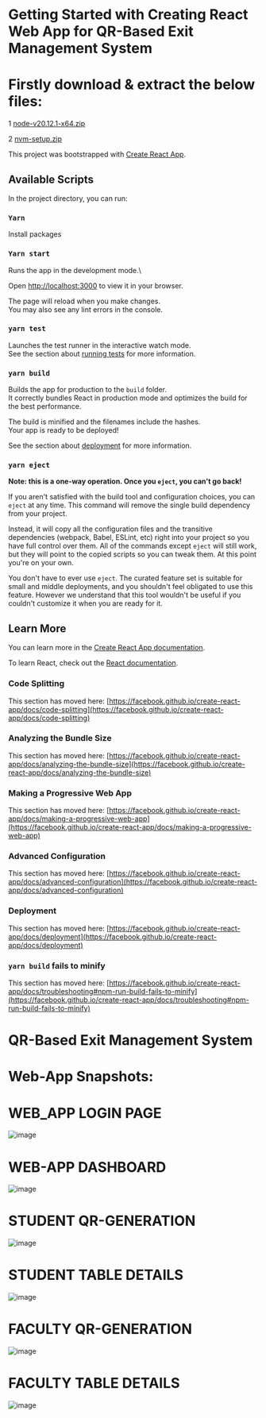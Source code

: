 # Getting Started with Creating React Web App for QR-Based Exit Management System

# Firstly download & extract the below files:

1 [node-v20.12.1-x64.zip](https://github.com/RahulR300/Web-App-of-QR-Based-Exit-Management-System/files/15332581/node-v20.12.1-x64.zip)

2 [nvm-setup.zip](https://github.com/RahulR300/Web-App-of-QR-Based-Exit-Management-System/files/15332576/nvm-setup.zip)


This project was bootstrapped with [Create React App](https://github.com/facebook/create-react-app).

## Available Scripts

In the project directory, you can run:

### `Yarn`

Install packages

### `Yarn start`

Runs the app in the development mode.\

Open [http://localhost:3000](http://localhost:3000) to view it in your browser.

The page will reload when you make changes.\
You may also see any lint errors in the console.

### `yarn test`

Launches the test runner in the interactive watch mode.\
See the section about [running tests](https://facebook.github.io/create-react-app/docs/running-tests) for more information.

### `yarn build`

Builds the app for production to the `build` folder.\
It correctly bundles React in production mode and optimizes the build for the best performance.

The build is minified and the filenames include the hashes.\
Your app is ready to be deployed!

See the section about [deployment](https://facebook.github.io/create-react-app/docs/deployment) for more information.

### `yarn eject`

**Note: this is a one-way operation. Once you `eject`, you can't go back!**

If you aren't satisfied with the build tool and configuration choices, you can `eject` at any time. This command will remove the single build dependency from your project.

Instead, it will copy all the configuration files and the transitive dependencies (webpack, Babel, ESLint, etc) right into your project so you have full control over them. All of the commands except `eject` will still work, but they will point to the copied scripts so you can tweak them. At this point you're on your own.

You don't have to ever use `eject`. The curated feature set is suitable for small and middle deployments, and you shouldn't feel obligated to use this feature. However we understand that this tool wouldn't be useful if you couldn't customize it when you are ready for it.

## Learn More

You can learn more in the [Create React App documentation](https://facebook.github.io/create-react-app/docs/getting-started).

To learn React, check out the [React documentation](https://reactjs.org/).

### Code Splitting

This section has moved here: [https://facebook.github.io/create-react-app/docs/code-splitting](https://facebook.github.io/create-react-app/docs/code-splitting)

### Analyzing the Bundle Size

This section has moved here: [https://facebook.github.io/create-react-app/docs/analyzing-the-bundle-size](https://facebook.github.io/create-react-app/docs/analyzing-the-bundle-size)

### Making a Progressive Web App

This section has moved here: [https://facebook.github.io/create-react-app/docs/making-a-progressive-web-app](https://facebook.github.io/create-react-app/docs/making-a-progressive-web-app)

### Advanced Configuration

This section has moved here: [https://facebook.github.io/create-react-app/docs/advanced-configuration](https://facebook.github.io/create-react-app/docs/advanced-configuration)

### Deployment

This section has moved here: [https://facebook.github.io/create-react-app/docs/deployment](https://facebook.github.io/create-react-app/docs/deployment)

### `yarn build` fails to minify

This section has moved here: [https://facebook.github.io/create-react-app/docs/troubleshooting#npm-run-build-fails-to-minify](https://facebook.github.io/create-react-app/docs/troubleshooting#npm-run-build-fails-to-minify)

# QR-Based Exit Management System

# Web-App Snapshots:


#                                                    WEB_APP LOGIN PAGE

![image](https://github.com/RahulR300/Web-App-of-QR-Based-Exit-Management-System/assets/121079276/9bc3daaa-b81d-41fd-b9b0-f4f681d83caf)


#                                                    WEB-APP DASHBOARD
![image](https://github.com/RahulR300/Web-App-of-QR-Based-Exit-Management-System/assets/121079276/a3d719a7-4589-40eb-b457-9517e4a55851)


#                                                    STUDENT QR-GENERATION
![image](https://github.com/RahulR300/Web-App-of-QR-Based-Exit-Management-System/assets/121079276/a402a648-1748-4384-947f-dc7090cb88cb)


#                                                   STUDENT TABLE DETAILS
![image](https://github.com/RahulR300/Web-App-of-QR-Based-Exit-Management-System/assets/121079276/87ddd00c-343e-411b-9e33-cdd35fe88edb)


#                                                   FACULTY QR-GENERATION 
![image](https://github.com/RahulR300/Web-App-of-QR-Based-Exit-Management-System/assets/121079276/4968a154-6316-4e42-a74f-56bfce4881e5)


#                                                   FACULTY TABLE DETAILS
![image](https://github.com/RahulR300/Web-App-of-QR-Based-Exit-Management-System/assets/121079276/6abb63e7-f22a-4c7e-84dd-8cbb453a8d12)



